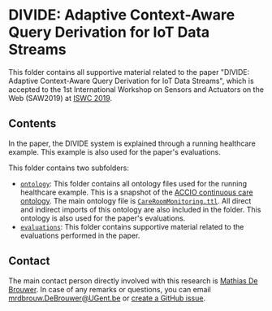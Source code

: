 # DIVIDE: Adaptive Context-Aware Query Derivation for IoT Data Streams

This folder contains all supportive material related to the paper "DIVIDE: Adaptive Context-Aware Query Derivation for IoT Data Streams", which is accepted to the 1st International Workshop on Sensors and Actuators on the Web (SAW2019) at [ISWC 2019](https://iswc2019.semanticweb.org/).

## Contents

In the paper, the DIVIDE system is explained through a running healthcare example. This example is also used for the paper's evaluations.

This folder contains two subfolders:

* [`ontology`](ontology): This folder contains all ontology files used for the running healthcare example. This is a snapshot of the [ACCIO continuous care ontology](https://github.com/IBCNServices/Accio-Ontology/tree/gh-pages). The main ontology file is [`CareRoomMonitoring.ttl`](ontology/CareRoomMonitoring.ttl). All direct and indirect imports of this ontology are also included in the folder. This ontology is also used for the paper's evaluations.
* [`evaluations`](evaluations): This folder contains supportive material related to the evaluations performed in the paper.

## Contact
 
The main contact person directly involved with this research is [Mathias De Brouwer](https://www.linkedin.com/in/mathiasdebrouwer/). In case of any remarks or questions, you can email [mrdbrouw.DeBrouwer@UGent.be](mailto:mrdbrouw.DeBrouwer@UGent.be) or [create a GitHub issue](../../../issues/new).
